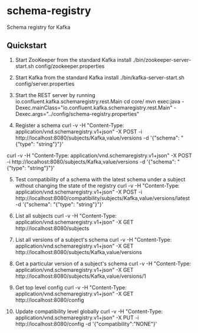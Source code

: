 schema-registry
===============
Schema registry for Kafka

Quickstart
----------

1. Start ZooKeeper from the standard Kafka install
./bin/zookeeper-server-start.sh config/zookeeper.properties

2. Start Kafka from the standard Kafka install
./bin/kafka-server-start.sh config/server.properties

3. Start the REST server by running io.confluent.kafka.schemaregistry.rest.Main
cd core/
mvn exec:java -Dexec.mainClass="io.confluent.kafka.schemaregistry.rest.Main" -Dexec.args="../config/schema-registry.properties"

4. Register a schema
curl -v -H "Content-Type: application/vnd.schemaregistry.v1+json" -X POST -i http://localhost:8080/subjects/Kafka,value/versions -d '{"schema": "{\"type\": \"string\"}"}'

curl -v -H "Content-Type: application/vnd.schemaregistry.v1+json" -X POST -i http://localhost:8080/subjects/Kafka,value/versions -d '{"schema": "{\"type\": \"string\"}"}'

5. Test compatibility of a schema with the latest schema under a subject without changing the state of the registry
curl -v -H "Content-Type: application/vnd.schemaregistry.v1+json" -X POST -i http://localhost:8080/compatibility/subjects/Kafka,value/versions/latest -d '{"schema": "{\"type\": \"string\"}"}'

6. List all subjects 
curl -v -H "Content-Type: application/vnd.schemaregistry.v1+json" -X GET http://localhost:8080/subjects

7. List all versions of a subject's schema
curl -v -H "Content-Type: application/vnd.schemaregistry.v1+json" -X GET http://localhost:8080/subjects/Kafka,value/versions

8. Get a particular version of a subject's schema
curl -v -H "Content-Type: application/vnd.schemaregistry.v1+json" -X GET http://localhost:8080/subjects/Kafka,value/versions/1

9. Get top level config
curl -v -H "Content-Type: application/vnd.schemaregistry.v1+json" -X GET http://localhost:8080/config

10. Update compatibility level globally
curl -v -H "Content-Type: application/vnd.schemaregistry.v1+json" -X PUT -i http://localhost:8080/config -d '{"compatibility":"NONE"}'

